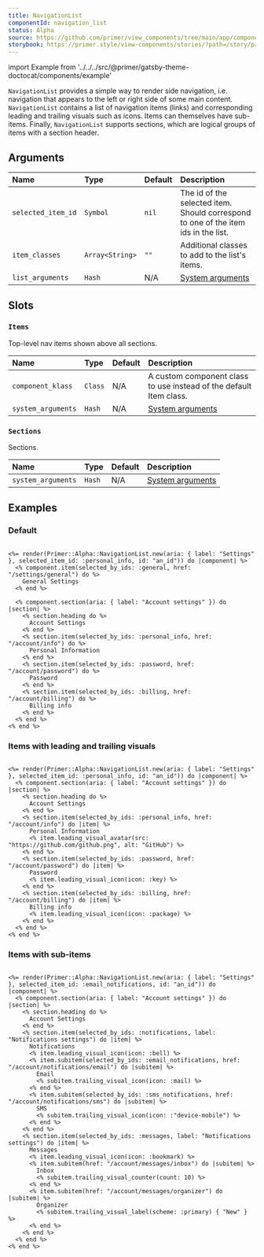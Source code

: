 ```yaml
---
title: NavigationList
componentId: navigation_list
status: Alpha
source: https://github.com/primer/view_components/tree/main/app/components/primer/alpha/navigation_list.rb
storybook: https://primer.style/view-components/stories/?path=/story/primer-alpha-navigation-list
---
```


import Example from '../../../src/@primer/gatsby-theme-doctocat/components/example'

<!-- Warning: AUTO-GENERATED file, do not edit. Add code comments to your Ruby instead <3 -->

`NavigationList` provides a simple way to render side navigation, i.e. navigation
that appears to the left or right side of some main content.
`NavigationList` contains a list of navigation items (links) and corresponding leading
and trailing visuals such as icons. Items can themselves have sub-items.
Finally, `NavigationList` supports sections, which are logical groups of items with
a section header.

## Arguments

| Name | Type | Default | Description |
| :- | :- | :- | :- |
| `selected_item_id` | `Symbol` | `nil` | The id of the selected item. Should correspond to one of the item ids in the list. |
| `item_classes` | `Array<String>` | `""` | Additional classes to add to the list's items. |
| `list_arguments` | `Hash` | N/A | [System arguments](/system-arguments) |

## Slots

### `Items`

Top-level nav items shown above all sections.

| Name | Type | Default | Description |
| :- | :- | :- | :- |
| `component_klass` | `Class` | N/A | A custom component class to use instead of the default Item class. |
| `system_arguments` | `Hash` | N/A | [System arguments](/system-arguments) |

### `Sections`

Sections.

| Name | Type | Default | Description |
| :- | :- | :- | :- |
| `system_arguments` | `Hash` | N/A | [System arguments](/system-arguments) |

## Examples

### Default

<Example src="<action-list>  <nav aria-label='Settings' data-view-component='true'>    <ul aria-label='Settings' id='an_id' data-view-component='true' class='ActionList'>        <li data-item-id='general' data-view-component='true' class='ActionList-item'>  <a href='/settings/general' tabindex='0' data-view-component='true' class='ActionList-content ActionList-content--visual16'>    <span class='ActionList-item-label'>          General Settings    </span></a></li>        <li class='ActionList-sectionDivider'></li>        <li id='nav-list-section-149efc79-33bd-4919-a1f5-d18b6d2b8d87' aria-hidden='true' data-view-component='true' class='ActionList-sectionDivider'>      Account Settings</li><li data-view-component='true' class='ActionList-item ActionList-item--hasSubItem'>  <ul aria-label='Account settings' aria-labelledby='nav-list-section-149efc79-33bd-4919-a1f5-d18b6d2b8d87' data-view-component='true' class='ActionList ActionList--subGroup'>      <li data-item-id='personal_info' data-view-component='true' class='ActionList-item--navActive ActionList-item'>  <a href='/account/info' tabindex='0' aria-current='page' data-view-component='true' class='ActionList-content ActionList-content--visual16'>    <span class='ActionList-item-label'>            Personal Information    </span></a></li>      <li data-item-id='password' data-view-component='true' class='ActionList-item'>  <a href='/account/password' tabindex='0' data-view-component='true' class='ActionList-content ActionList-content--visual16'>    <span class='ActionList-item-label'>            Password    </span></a></li>      <li data-item-id='billing' data-view-component='true' class='ActionList-item'>  <a href='/account/billing' tabindex='0' data-view-component='true' class='ActionList-content ActionList-content--visual16'>    <span class='ActionList-item-label'>            Billing info    </span></a></li></ul></li></ul></nav></action-list>" />

```erb

<%= render(Primer::Alpha::NavigationList.new(aria: { label: "Settings" }, selected_item_id: :personal_info, id: "an_id")) do |component| %>
  <% component.item(selected_by_ids: :general, href: "/settings/general") do %>
    General Settings
  <% end %>

  <% component.section(aria: { label: "Account settings" }) do |section| %>
    <% section.heading do %>
      Account Settings
    <% end %>
    <% section.item(selected_by_ids: :personal_info, href: "/account/info") do %>
      Personal Information
    <% end %>
    <% section.item(selected_by_ids: :password, href: "/account/password") do %>
      Password
    <% end %>
    <% section.item(selected_by_ids: :billing, href: "/account/billing") do %>
      Billing info
    <% end %>
  <% end %>
<% end %>
```

### Items with leading and trailing visuals

<Example src="<action-list>  <nav aria-label='Settings' data-view-component='true'>    <ul aria-label='Settings' id='an_id' data-view-component='true' class='ActionList'>        <li class='ActionList-sectionDivider'></li>        <li id='nav-list-section-0969f6fb-331a-4899-bf4b-488be99b762d' aria-hidden='true' data-view-component='true' class='ActionList-sectionDivider'>      Account Settings</li><li data-view-component='true' class='ActionList-item ActionList-item--hasSubItem'>  <ul aria-label='Account settings' aria-labelledby='nav-list-section-0969f6fb-331a-4899-bf4b-488be99b762d' data-view-component='true' class='ActionList ActionList--subGroup'>      <li data-item-id='personal_info' data-view-component='true' class='ActionList-item--navActive ActionList-item'>  <a href='/account/info' tabindex='0' aria-current='page' data-view-component='true' class='ActionList-content ActionList-content--visual16'>      <span class='ActionList-item-visual ActionList-item-visual--leading'>        <img src='https://github.com/github.png' alt='GitHub' size='16' height='16' width='16' data-view-component='true' class='avatar avatar-small circle' />      </span>    <span class='ActionList-item-label'>            Personal Information    </span></a></li>      <li data-item-id='password' data-view-component='true' class='ActionList-item'>  <a href='/account/password' tabindex='0' data-view-component='true' class='ActionList-content ActionList-content--visual16'>      <span class='ActionList-item-visual ActionList-item-visual--leading'>        <svg aria-hidden='true' height='16' viewBox='0 0 16 16' version='1.1' width='16' data-view-component='true' class='octicon octicon-key'>    <path fill-rule='evenodd' d='M6.5 5.5a4 4 0 112.731 3.795.75.75 0 00-.768.18L7.44 10.5H6.25a.75.75 0 00-.75.75v1.19l-.06.06H4.25a.75.75 0 00-.75.75v1.19l-.06.06H1.75a.25.25 0 01-.25-.25v-1.69l5.024-5.023a.75.75 0 00.181-.768A3.995 3.995 0 016.5 5.5zm4-5.5a5.5 5.5 0 00-5.348 6.788L.22 11.72a.75.75 0 00-.22.53v2C0 15.216.784 16 1.75 16h2a.75.75 0 00.53-.22l.5-.5a.75.75 0 00.22-.53V14h.75a.75.75 0 00.53-.22l.5-.5a.75.75 0 00.22-.53V12h.75a.75.75 0 00.53-.22l.932-.932A5.5 5.5 0 1010.5 0zm.5 6a1 1 0 100-2 1 1 0 000 2z'></path></svg>      </span>    <span class='ActionList-item-label'>            Password    </span></a></li>      <li data-item-id='billing' data-view-component='true' class='ActionList-item'>  <a href='/account/billing' tabindex='0' data-view-component='true' class='ActionList-content ActionList-content--visual16'>      <span class='ActionList-item-visual ActionList-item-visual--leading'>        <svg aria-hidden='true' height='16' viewBox='0 0 16 16' version='1.1' width='16' data-view-component='true' class='octicon octicon-package'>    <path fill-rule='evenodd' d='M8.878.392a1.75 1.75 0 00-1.756 0l-5.25 3.045A1.75 1.75 0 001 4.951v6.098c0 .624.332 1.2.872 1.514l5.25 3.045a1.75 1.75 0 001.756 0l5.25-3.045c.54-.313.872-.89.872-1.514V4.951c0-.624-.332-1.2-.872-1.514L8.878.392zM7.875 1.69a.25.25 0 01.25 0l4.63 2.685L8 7.133 3.245 4.375l4.63-2.685zM2.5 5.677v5.372c0 .09.047.171.125.216l4.625 2.683V8.432L2.5 5.677zm6.25 8.271l4.625-2.683a.25.25 0 00.125-.216V5.677L8.75 8.432v5.516z'></path></svg>      </span>    <span class='ActionList-item-label'>            Billing info    </span></a></li></ul></li></ul></nav></action-list>" />

```erb

<%= render(Primer::Alpha::NavigationList.new(aria: { label: "Settings" }, selected_item_id: :personal_info, id: "an_id")) do |component| %>
  <% component.section(aria: { label: "Account settings" }) do |section| %>
    <% section.heading do %>
      Account Settings
    <% end %>
    <% section.item(selected_by_ids: :personal_info, href: "/account/info") do |item| %>
      Personal Information
      <% item.leading_visual_avatar(src: "https://github.com/github.png", alt: "GitHub") %>
    <% end %>
    <% section.item(selected_by_ids: :password, href: "/account/password") do |item| %>
      Password
      <% item.leading_visual_icon(icon: :key) %>
    <% end %>
    <% section.item(selected_by_ids: :billing, href: "/account/billing") do |item| %>
      Billing info
      <% item.leading_visual_icon(icon: :package) %>
    <% end %>
  <% end %>
<% end %>
```

### Items with sub-items

<Example src="<action-list>  <nav aria-label='Settings' data-view-component='true'>    <ul aria-label='Settings' id='an_id' data-view-component='true' class='ActionList'>        <li class='ActionList-sectionDivider'></li>        <li id='nav-list-section-156dbde0-2ca5-4617-8cf4-3fc6f86b1543' aria-hidden='true' data-view-component='true' class='ActionList-sectionDivider'>      Account Settings</li><li data-view-component='true' class='ActionList-item ActionList-item--hasSubItem'>  <ul aria-label='Account settings' aria-labelledby='nav-list-section-156dbde0-2ca5-4617-8cf4-3fc6f86b1543' data-view-component='true' class='ActionList ActionList--subGroup'>      <li label='Notifications settings' data-item-id='notifications' aria-expanded='true' aria-haspopup='true' tabindex='0' data-view-component='true' class='ActionList-item--hasSubItem ActionList-item'>  <span data-view-component='true' class='ActionList-content ActionList-content--visual16'>      <span class='ActionList-item-visual ActionList-item-visual--leading'>        <svg aria-hidden='true' height='16' viewBox='0 0 16 16' version='1.1' width='16' data-view-component='true' class='octicon octicon-bell'>    <path d='M8 16a2 2 0 001.985-1.75c.017-.137-.097-.25-.235-.25h-3.5c-.138 0-.252.113-.235.25A2 2 0 008 16z'></path><path fill-rule='evenodd' d='M8 1.5A3.5 3.5 0 004.5 5v2.947c0 .346-.102.683-.294.97l-1.703 2.556a.018.018 0 00-.003.01l.001.006c0 .002.002.004.004.006a.017.017 0 00.006.004l.007.001h10.964l.007-.001a.016.016 0 00.006-.004.016.016 0 00.004-.006l.001-.007a.017.017 0 00-.003-.01l-1.703-2.554a1.75 1.75 0 01-.294-.97V5A3.5 3.5 0 008 1.5zM3 5a5 5 0 0110 0v2.947c0 .05.015.098.042.139l1.703 2.555A1.518 1.518 0 0113.482 13H2.518a1.518 1.518 0 01-1.263-2.36l1.703-2.554A.25.25 0 003 7.947V5z'></path></svg>      </span>    <span class='ActionList-item-label'>            Notifications    </span>      <span class='ActionList-item-action ActionList-item-action--trailing'>        <svg aria-hidden='true' height='16' viewBox='0 0 16 16' version='1.1' width='16' data-view-component='true' class='octicon octicon-chevron-down ActionList-item-collapseIcon'>    <path fill-rule='evenodd' d='M12.78 6.22a.75.75 0 010 1.06l-4.25 4.25a.75.75 0 01-1.06 0L3.22 7.28a.75.75 0 011.06-1.06L8 9.94l3.72-3.72a.75.75 0 011.06 0z'></path></svg>      </span></span>    <ul data-view-component='true' class='ActionList ActionList--subGroup'>        <li data-item-id='email_notifications' data-view-component='true' class='ActionList-item--navActive ActionList-item ActionList-item--subItem'>  <a href='/account/notifications/email' tabindex='0' aria-current='page' data-view-component='true' class='ActionList-content ActionList-content--visual16'>    <span class='ActionList-item-label'>              Email    </span>      <span class='ActionList-item-visual ActionList-item-visual--trailing'>        <svg aria-hidden='true' height='16' viewBox='0 0 16 16' version='1.1' width='16' data-view-component='true' class='octicon octicon-mail'>    <path fill-rule='evenodd' d='M1.75 2A1.75 1.75 0 000 3.75v.736a.75.75 0 000 .027v7.737C0 13.216.784 14 1.75 14h12.5A1.75 1.75 0 0016 12.25v-8.5A1.75 1.75 0 0014.25 2H1.75zM14.5 4.07v-.32a.25.25 0 00-.25-.25H1.75a.25.25 0 00-.25.25v.32L8 7.88l6.5-3.81zm-13 1.74v6.441c0 .138.112.25.25.25h12.5a.25.25 0 00.25-.25V5.809L8.38 9.397a.75.75 0 01-.76 0L1.5 5.809z'></path></svg>      </span></a></li>        <li data-item-id='sms_notifications' data-view-component='true' class='ActionList-item ActionList-item--subItem'>  <a href='/account/notifications/sms' tabindex='0' data-view-component='true' class='ActionList-content ActionList-content--visual16'>    <span class='ActionList-item-label'>              SMS    </span>      <span class='ActionList-item-visual ActionList-item-visual--trailing'>        <svg aria-hidden='true' height='16' viewBox='0 0 16 16' version='1.1' width='16' data-view-component='true' class='octicon octicon-device-mobile'>    <path fill-rule='evenodd' d='M3.75 0A1.75 1.75 0 002 1.75v12.5c0 .966.784 1.75 1.75 1.75h8.5A1.75 1.75 0 0014 14.25V1.75A1.75 1.75 0 0012.25 0h-8.5zM3.5 1.75a.25.25 0 01.25-.25h8.5a.25.25 0 01.25.25v12.5a.25.25 0 01-.25.25h-8.5a.25.25 0 01-.25-.25V1.75zM8 13a1 1 0 100-2 1 1 0 000 2z'></path></svg>      </span></a></li></ul></li>      <li label='Notifications settings' data-item-id='messages' aria-expanded='false' aria-haspopup='true' tabindex='0' data-view-component='true' class='ActionList-item--hasSubItem ActionList-item'>  <span data-view-component='true' class='ActionList-content ActionList-content--visual16'>      <span class='ActionList-item-visual ActionList-item-visual--leading'>        <svg aria-hidden='true' height='16' viewBox='0 0 16 16' version='1.1' width='16' data-view-component='true' class='octicon octicon-bookmark'>    <path fill-rule='evenodd' d='M4.75 2.5a.25.25 0 00-.25.25v9.91l3.023-2.489a.75.75 0 01.954 0l3.023 2.49V2.75a.25.25 0 00-.25-.25h-6.5zM3 2.75C3 1.784 3.784 1 4.75 1h6.5c.966 0 1.75.784 1.75 1.75v11.5a.75.75 0 01-1.227.579L8 11.722l-3.773 3.107A.75.75 0 013 14.25V2.75z'></path></svg>      </span>    <span class='ActionList-item-label'>            Messages    </span>      <span class='ActionList-item-action ActionList-item-action--trailing'>        <svg aria-hidden='true' height='16' viewBox='0 0 16 16' version='1.1' width='16' data-view-component='true' class='octicon octicon-chevron-down ActionList-item-collapseIcon'>    <path fill-rule='evenodd' d='M12.78 6.22a.75.75 0 010 1.06l-4.25 4.25a.75.75 0 01-1.06 0L3.22 7.28a.75.75 0 011.06-1.06L8 9.94l3.72-3.72a.75.75 0 011.06 0z'></path></svg>      </span></span>    <ul data-view-component='true' class='ActionList ActionList--subGroup'>        <li data-item-id='' data-view-component='true' class='ActionList-item ActionList-item--subItem'>  <a href='/account/messages/inbox' tabindex='0' data-view-component='true' class='ActionList-content ActionList-content--visual16'>    <span class='ActionList-item-label'>              Inbox    </span>      <span class='ActionList-item-visual ActionList-item-visual--trailing'>        <span title='10' data-view-component='true' class='Counter'>10</span>      </span></a></li>        <li data-item-id='' data-view-component='true' class='ActionList-item ActionList-item--subItem'>  <a href='/account/messages/organizer' tabindex='0' data-view-component='true' class='ActionList-content ActionList-content--visual16'>    <span class='ActionList-item-label'>              Organizer    </span>      <span class='ActionList-item-visual ActionList-item-visual--trailing'>        <span data-view-component='true' class='Label Label--primary'>New</span>      </span></a></li></ul></li></ul></li></ul></nav></action-list>" />

```erb

<%= render(Primer::Alpha::NavigationList.new(aria: { label: "Settings" }, selected_item_id: :email_notifications, id: "an_id")) do |component| %>
  <% component.section(aria: { label: "Account settings" }) do |section| %>
    <% section.heading do %>
      Account Settings
    <% end %>
    <% section.item(selected_by_ids: :notifications, label: "Notifications settings") do |item| %>
      Notifications
      <% item.leading_visual_icon(icon: :bell) %>
      <% item.subitem(selected_by_ids: :email_notifications, href: "/account/notifications/email") do |subitem| %>
        Email
        <% subitem.trailing_visual_icon(icon: :mail) %>
      <% end %>
      <% item.subitem(selected_by_ids: :sms_notifications, href: "/account/notifications/sms") do |subitem| %>
        SMS
        <% subitem.trailing_visual_icon(icon: :"device-mobile") %>
      <% end %>
    <% end %>
    <% section.item(selected_by_ids: :messages, label: "Notifications settings") do |item| %>
      Messages
      <% item.leading_visual_icon(icon: :bookmark) %>
      <% item.subitem(href: "/account/messages/inbox") do |subitem| %>
        Inbox
        <% subitem.trailing_visual_counter(count: 10) %>
      <% end %>
      <% item.subitem(href: "/account/messages/organizer") do |subitem| %>
        Organizer
        <% subitem.trailing_visual_label(scheme: :primary) { "New" } %>
      <% end %>
    <% end %>
  <% end %>
<% end %>
```
